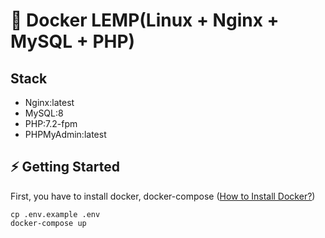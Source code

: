 # 🐳 Docker LEMP(Linux + Nginx + MySQL + PHP)

## Stack
- Nginx:latest
- MySQL:8
- PHP:7.2-fpm
- PHPMyAdmin:latest

## ⚡️ Getting Started
First, you have to install docker, docker-compose ([How to Install Docker?](https://docs.docker.com/install/))

```
cp .env.example .env
docker-compose up
```